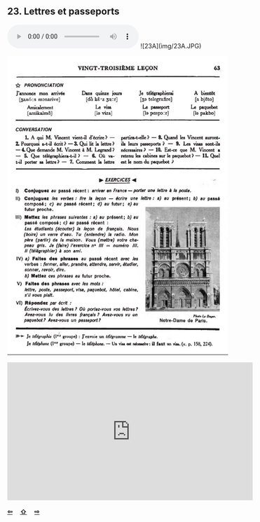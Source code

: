 ## 23. Lettres et passeports

  <audio controls>
    <source src="sound/23A.ogg"></source>
  </audio>
![23A](img/23A.JPG)

![23B](img/23B.JPG)

<iframe width="560" height="315" src="https://www.youtube.com/embed/LwzcSIVTCls" frameborder="0" allow="accelerometer; autoplay; encrypted-media; gyroscope; picture-in-picture" allowfullscreen></iframe>

<p style='font-weight:bolder'>
  <a href='22.html' title='Önceki sayfa'>⇦</a>&emsp;
  <a href='..' title='Ana sayfa'>⇧</a>&emsp;
  <a href='24.html' title='Sonraki sayfa'>⇨</a>
</p>